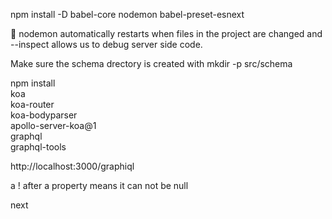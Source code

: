 npm install -D babel-core nodemon babel-preset-esnext

🐢 nodemon automatically restarts when files in the project are changed and --inspect allows us to debug server side code.

Make sure the schema drectory is created with mkdir -p src/schema

npm install \
  koa \
  koa-router \
  koa-bodyparser \
  apollo-server-koa@1 \
  graphql \
  graphql-tools

http://localhost:3000/graphiql

a ! after a property means it can not be null

next